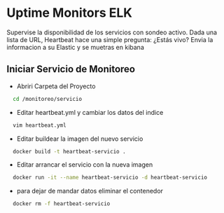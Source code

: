 # Uptime Monitors ELK

Supervise la disponibilidad de los servicios con sondeo activo. Dada una lista de URL, Heartbeat hace una simple pregunta: ¿Estás vivo?
Envia la informacion a su Elastic y se muetras en kibana

## Iniciar Servicio de Monitoreo
- Abriri Carpeta del Proyecto 
```bash
  cd /monitoreo/servicio
```
- Editar heartbeat.yml y cambiar los datos del indice
```bash
  vim heartbeat.yml
```
- Editar buildear la imagen del nuevo servicio
```bash
  docker build -t heartbeat-servicio .
```
- Editar arrancar el servicio con la nueva imagen
```bash
  docker run -it --name heartbeat-servicio -d heartbeat-servicio
```
- para dejar de mandar datos eliminar el contenedor
```bash
  docker rm -f heartbeat-servicio
```
